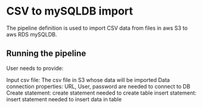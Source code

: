 # CSV to mySQLDB import

The pipeline definition is used to import CSV data from files in aws S3 to aws RDS mySQLDB.

## Running the pipeline

User needs to provide:

Input csv file: The csv file in S3 whose data will be imported
Data connection properties: URL, User, password are needed to connect to DB
Create statement: create statement needed to create table
insert statement: insert statement needed to insert data in table
